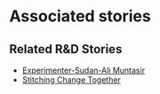 # Associated stories

<!-- !!DO NOT REMOVE!! start autogenerated hyperlinks -->
## Related R&D Stories
- [Experimenter-Sudan-Ali Muntasir](/stories/?doc=Experimenters_SDN)
- [Stitching Change Together](/stories/?doc=Explorers_PRY)
<!-- !!DO NOT REMOVE!! end autogenerated hyperlinks -->